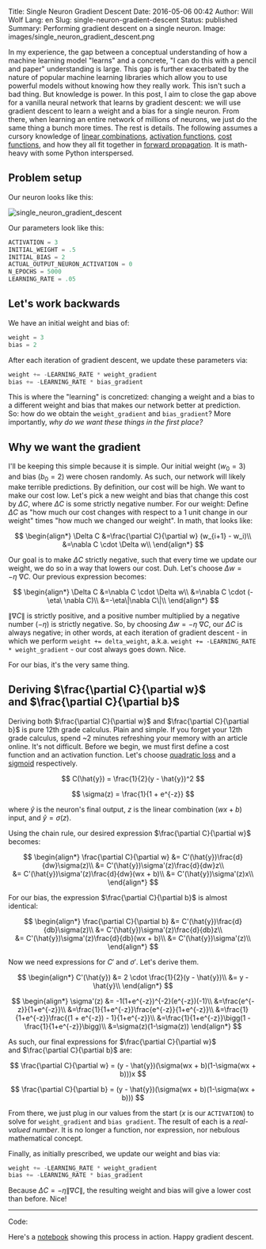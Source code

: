 Title: Single Neuron Gradient Descent
Date: 2016-05-06 00:42
Author: Will Wolf
Lang: en
Slug: single-neuron-gradient-descent
Status: published
Summary: Performing gradient descent on a single neuron.
Image: images/single_neuron_gradient_descent.png

In my experience, the gap between a conceptual understanding of how a machine learning model "learns" and a concrete, "I can do this with a pencil and paper" understanding is large. This gap is further exacerbated by the nature of popular machine learning libraries which allow you to use powerful models without knowing how they really work. This isn't such a bad thing. But knowledge is power. In this post, I aim to close the gap above for a vanilla neural network that learns by gradient descent: we will use gradient descent to learn a weight and a bias for a single neuron. From there, when learning an entire network of millions of neurons, we just do the same thing a bunch more times. The rest is details. The following assumes a cursory knowledge of [linear combinations](https://en.wikipedia.org/wiki/Linear_combination), [activation functions](https://en.wikipedia.org/wiki/Activation_function), [cost functions](https://class.coursera.org/ml-005/lecture/6), and how they all fit together in [forward propagation](https://www.youtube.com/watch?v=UJwK6jAStmg). It is math-heavy with some Python interspersed.

## Problem setup

Our neuron looks like this:

![single_neuron_gradient_descent]({filename}/images/single_neuron_gradient_descent.png)

Our parameters look like this:

```python
ACTIVATION = 3
INITIAL_WEIGHT = .5
INITIAL_BIAS = 2
ACTUAL_OUTPUT_NEURON_ACTIVATION = 0
N_EPOCHS = 5000
LEARNING_RATE = .05
```

## Let's work backwards

We have an initial weight and bias of:

```python
weight = 3
bias = 2
```

After each iteration of gradient descent, we update these parameters via:

```python
weight += -LEARNING_RATE * weight_gradient
bias += -LEARNING_RATE * bias_gradient
```

This is where the "learning" is concretized: changing a weight and a bias to a different weight and bias that makes our network better at prediction. So: how do we obtain the `weight_gradient` and `bias_gradient`? More importantly, *why do we want these things in the first place?*

## Why we want the gradient

I'll be keeping this simple because it is simple. Our initial weight ($w_0 = 3$) and bias ($b_0 = 2$) were chosen randomly. As such, our network will likely make terrible predictions. By definition, our cost will be high. We want to make our cost low. Let's pick a new weight and bias that change this cost by $\Delta C$, where $\Delta C$ is some strictly negative number. For our weight: Define $\Delta C$ as "how much our cost changes with respect to a 1 unit change in our weight" times "how much we changed our weight". In math, that looks like:

$$
\begin{align*} \Delta C &=\frac{\partial C}{\partial w} (w_{i+1} - w_i)\\
&=\nabla C \cdot \Delta w\\
\end{align*}
$$

Our goal is to make $\Delta C$ strictly negative, such that every time we update our weight, we do so in a way that lowers our cost. Duh. Let's choose $\Delta w = -\eta\ \nabla C$. Our previous expression becomes:

$$
\begin{align*} \Delta C &=\nabla C \cdot \Delta w\\
&=\nabla C \cdot (-\eta\ \nabla C)\\
&=-\eta\|\nabla C\|\\
\end{align*}
$$

$\|\nabla C\|$ is strictly positive, and a positive number multiplied by a negative number ($-\eta$) is strictly negative. So, by choosing $\Delta w = -\eta\ \nabla C$, our $\Delta C$ is always negative; in other words, at each iteration of gradient descent - in which we perform `weight += delta_weight`, a.k.a. `weight += -LEARNING_RATE * weight_gradient` - our cost always goes down. Nice.

For our bias, it's the very same thing.

## Deriving $\frac{\partial C}{\partial w}$ and $\frac{\partial C}{\partial b}$

Deriving both $\frac{\partial C}{\partial w}$ and $\frac{\partial C}{\partial b}$ is pure 12th grade calculus. Plain and simple. If you forget your 12th grade calculus, spend ~2 minutes refreshing your memory with an article online. It's not difficult. Before we begin, we must first define a cost function and an activation function. Let's choose [quadratic loss](https://en.wikipedia.org/wiki/Loss_function#Quadratic_loss_function) and a [sigmoid](https://en.wikipedia.org/wiki/Sigmoid_function) respectively.

$$
C(\hat{y}) = \frac{1}{2}(y - \hat{y})^2
$$

$$
\sigma(z) = \frac{1}{1 + e^{-z}}
$$

where $\hat{y}$ is the neuron's final output, $z$ is the linear combination ($wx+b$) input, and $\hat{y} = \sigma(z)$.

Using the chain rule, our desired expression $\frac{\partial C}{\partial w}$ becomes:

$$
\begin{align*}
\frac{\partial C}{\partial w} &=
C'(\hat{y})\frac{d}{dw}\sigma(z)\\
&= C'(\hat{y})\sigma'(z)\frac{d}{dw}z\\
&= C'(\hat{y})\sigma'(z)\frac{d}{dw}(wx + b)\\
&= C'(\hat{y})\sigma'(z)x\\
\end{align*}
$$


For our bias, the expression $\frac{\partial C}{\partial b}$ is almost identical:

$$
\begin{align*}
\frac{\partial C}{\partial b} &=
C'(\hat{y})\frac{d}{db}\sigma(z)\\
&= C'(\hat{y})\sigma'(z)\frac{d}{db}z\\
&= C'(\hat{y})\sigma'(z)\frac{d}{db}(wx + b)\\
&= C'(\hat{y})\sigma'(z)\\
\end{align*}
$$

Now we need expressions for $C'$ and $\sigma'$. Let's derive them.

$$
\begin{align*}
C'(\hat{y}) &= 2 \cdot \frac{1}{2}(y - \hat{y})\\
&= y - \hat{y}\\
\end{align*}
$$

$$
\begin{align*} \sigma'(z) &= -1(1+e^{-z})^{-2}(e^{-z})(-1)\\
&=\frac{e^{-z}}{1+e^{-z}}\\
&=\frac{1}{1+e^{-z}}\frac{e^{-z}}{1+e^{-z}}\\
&=\frac{1}{1+e^{-z}}\frac{(1 + e^{-z}) - 1}{1+e^{-z}}\\
&=\frac{1}{1+e^{-z}}\bigg(1 - \frac{1}{1+e^{-z}}\bigg)\\
&=\sigma(z)(1-\sigma(z))
\end{align*}
$$

As such, our final expressions for $\frac{\partial C}{\partial w}$ and $\frac{\partial C}{\partial b}$ are:

$$
\frac{\partial C}{\partial w} = (y - \hat{y})(\sigma(wx + b)(1-\sigma(wx + b)))x
$$

$$
\frac{\partial C}{\partial b} = (y - \hat{y})(\sigma(wx + b)(1-\sigma(wx + b)))
$$

From there, we just plug in our values from the start ($x$ is our `ACTIVATION`) to solve for `weight_gradient` and `bias gradient`. The result of each is a *real-valued number*. It is no longer a function, nor expression, nor nebulous mathematical concept.

Finally, as initially prescribed, we update our weight and bias via:

```python
weight += -LEARNING_RATE * weight_gradient
bias += -LEARNING_RATE * bias_gradient
```

Because $\Delta C = -\eta\|\nabla C\|$, the resulting weight and bias will give a lower cost than before. Nice!

---
Code:

Here's a [notebook](http://nbviewer.jupyter.org/github/cavaunpeu/single-neuron-gradient-descent/blob/master/single-neuron-gradient-descent.ipynb) showing this process in action. Happy gradient descent.
